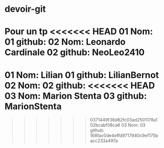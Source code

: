 # devoir-git
Pour un tp
<<<<<<< HEAD
01 Nom:
01 github:
02 Nom: Leonardo Cardinale
02 github: NeoLeo2410
=======
01 Nom: Lilian
01 github: LilianBernot
02 Nom:
02 github:
<<<<<<< HEAD
03 Nom: Marion Stenta
03 github: MarionStenta
=======
>>>>>>> 0371449f36d82fc03ad2501178a102bcabf08ca6
03 Nom:
03 github:
>>>>>>> 168fac0de4effd9717940c9ef175bacc233a497a
